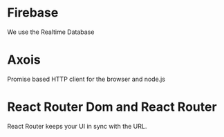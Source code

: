 # Firebase

We use the Realtime Database

# Axois

Promise based HTTP client for the browser and node.js

# React Router Dom and React Router

React Router keeps your UI in sync with the URL.

